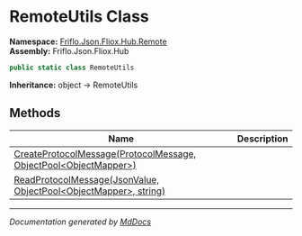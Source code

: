 ﻿<!--  
  <auto-generated>   
    The contents of this file were generated by a tool.  
    Changes to this file may be list if the file is regenerated  
  </auto-generated>   
-->

# RemoteUtils Class

**Namespace:** [Friflo.Json.Fliox.Hub.Remote](../index.md)  
**Assembly:** Friflo.Json.Fliox.Hub

```csharp
public static class RemoteUtils
```

**Inheritance:** object → RemoteUtils

## Methods

| Name                                                                                                   | Description |
| ------------------------------------------------------------------------------------------------------ | ----------- |
| [CreateProtocolMessage(ProtocolMessage, ObjectPool\<ObjectMapper\>)](methods/CreateProtocolMessage.md) |             |
| [ReadProtocolMessage(JsonValue, ObjectPool\<ObjectMapper\>, string)](methods/ReadProtocolMessage.md)   |             |

___

*Documentation generated by [MdDocs](https://github.com/ap0llo/mddocs)*
